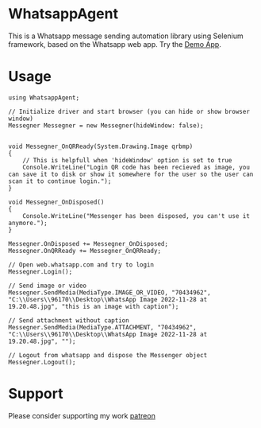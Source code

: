 # WhatsappAgent
This is a Whatsapp message sending automation library using Selenium framework, based on the Whatsapp web app. Try the [Demo App](https://raw.githubusercontent.com/MohammadFneish7/WhatsappAgent/main/WhatsappAgentUI/WhatsappAgent-Demo.zip).

# Usage
```
using WhatsappAgent;

// Initialize driver and start browser (you can hide or show browser window)
Messegner Messegner = new Messegner(hideWindow: false);


void Messegner_OnQRReady(System.Drawing.Image qrbmp)
{
    // This is helpfull when 'hideWindow' option is set to true
    Console.WriteLine("Login QR code has been recieved as image, you can save it to disk or show it somewhere for the user so the user can scan it to continue login.");
}

void Messegner_OnDisposed()
{
    Console.WriteLine("Messenger has been disposed, you can't use it anymore.");
}

Messegner.OnDisposed += Messegner_OnDisposed;
Messegner.OnQRReady += Messegner_OnQRReady;

// Open web.whatsapp.com and try to login
Messegner.Login();

// Send image or video
Messegner.SendMedia(MediaType.IMAGE_OR_VIDEO, "70434962", "C:\\Users\\96170\\Desktop\\WhatsApp Image 2022-11-28 at 19.20.48.jpg", "this is an image with caption");

// Send attachment without caption
Messegner.SendMedia(MediaType.ATTACHMENT, "70434962", "C:\\Users\\96170\\Desktop\\WhatsApp Image 2022-11-28 at 19.20.48.jpg", "");

// Logout from whatsapp and dispose the Messenger object
Messegner.Logout();

```

# Support
Please consider supporting my work [patreon](https://patreon.com/user?u=67136083&utm_medium=clipboard_copy&utm_source=copyLink&utm_campaign=creatorshare_creator&utm_content=join_link)
